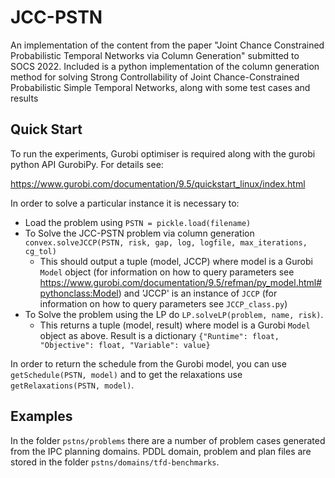 # JCC-PSTN

An implementation of the content from the paper "Joint Chance Constrained Probabilistic Temporal Networks
via Column Generation" submitted to SOCS 2022. Included is a python implementation of the column generation method for solving Strong Controllability of Joint Chance-Constrained Probabilistic Simple Temporal Networks, along with some test cases and results

## Quick Start
To run the experiments, Gurobi optimiser is required along with the gurobi python API GurobiPy. For details see:

https://www.gurobi.com/documentation/9.5/quickstart_linux/index.html

In order to solve a particular instance it is necessary to:

* Load the problem using `PSTN = pickle.load(filename)`
* To Solve the JCC-PSTN problem via column generation `convex.solveJCCP(PSTN, risk, gap, log, logfile, max_iterations, cg_tol)`
  - This should output a tuple (model, JCCP) where model is a Gurobi `Model` object (for information on how to query parameters see https://www.gurobi.com/documentation/9.5/refman/py_model.html#pythonclass:Model) and 'JCCP' is an instance of `JCCP` (for information on how to query parameters see `JCCP_class.py`)
* To Solve the problem using the LP do `LP.solveLP(problem, name, risk)`.
  - This returns a tuple (model, result) where model is a Gurobi `Model` object as above. Result is a dictionary `{"Runtime": float, "Objective": float, "Variable": value}`

In order to return the schedule from the Gurobi model, you can use `getSchedule(PSTN, model)` and to get the relaxations use `getRelaxations(PSTN, model)`.

## Examples

In the folder `pstns/problems` there are a number of problem cases generated from the IPC planning domains. PDDL domain, problem and plan files are stored in the folder `pstns/domains/tfd-benchmarks`. 








